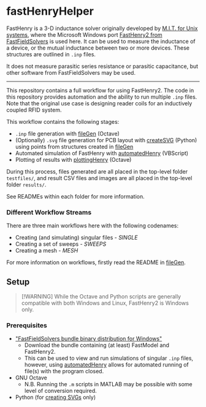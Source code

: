 # fastHenryHelper

FastHenry is a 3-D inductance solver originally developed by [M.I.T. for Unix systems](https://www.rle.mit.edu/cpg/research_codes.htm), where the Microsoft Windows port [FastHenry2 from FastFieldSolvers](https://www.fastfieldsolvers.com/fasthenry2.htm) is used here.
It can be used to measure the inductance of a device, or the mutual inductance between two or more devices. These structures are outlined in  `.inp` files.

It does not measure parasitic series resistance or parasitic capacitance, but other software from FastFieldSolvers may be used.

---

This repository contains a full workflow for using FastHenry2. The code in this repository provides automation and the ability to run multiple `.inp` files. Note that the original use case is designing reader coils for an inductively coupled RFID system.

 This workflow contains the following stages:

- `.inp` file generation with [fileGen](fileGen/) (Octave)
- (Optionally) `.svg` file generation for PCB layout with [createSVG](createSVG/) (Python) using points from structures created in [fileGen](fileGen/)
- Automated simulation of FastHenry with [automatedHenry](automatedHenry/) (VBScript)
- Plotting of results with [plottingHenry](plottingHenry/) (Octave)

During this process, files generated are all placed in the top-level folder `testfiles/`, and result CSV files and images are all placed in the top-level folder `results/`.

See READMEs within each folder for more information.

### Different Workflow Streams

There are three main workflows here with the following codenames:
- Creating (and simulating) singular files - *SINGLE*
- Creating a set of sweeps - *SWEEPS*
- Creating a mesh - *MESH*

For more information on workflows, firstly read the README in [fileGen](fileGen/).


## Setup

> [!WARNING] While the Octave and Python scripts are generally compatible with both Windows and Linux, FastHenry2 is Windows only.

### Prerequisites

- ["FastFieldSolvers bundle binary distribution for Windows"](https://www.fastfieldsolvers.com/download.htm)
  - Download the bundle containing (at least) FastModel and FastHenry2. 
  - This can be used to view and run simulations of singular `.inp` files, however, using [automatedHenry](automatedHenry/) allows for automated running of file(s) with the program closed.
- GNU Octave
  - N.B. Running the `.m` scripts in MATLAB may be possible with some level of conversion required.
- Python (for [creating SVGs](createSVG/) only)

